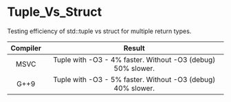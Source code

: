 # Tuple_Vs_Struct
Testing efficiency of std::tuple vs struct for multiple return types.


| Compiler | Result |
| :------: | :---: |
| MSVC | Tuple with -O3 - 4% faster. Without -O3 (debug) 50% slower. |
| G++9 | Tuple with -O3 - 5% faster. Without -O3 (debug) 40% slower. |
